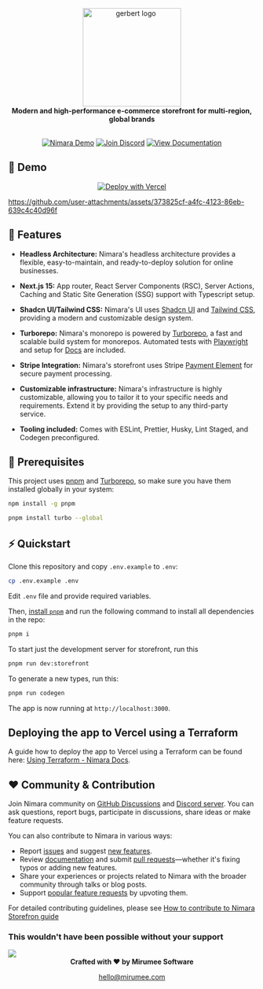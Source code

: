 <div align="center">
  <picture>
    <source media="(prefers-color-scheme: dark)" srcset="apps/docs/images/logo-light.svg">
    <source media="(prefers-color-scheme: light)" srcset="apps/docs/images/logo.svg">
    <img width="200" alt="gerbert logo" src="apps/docs/images/logo.svg">
  </picture>
</div>

<div align="center">
  <strong>Modern and high-performance e-commerce storefront for multi-region, global brands</strong>
</div>

<br/>

<div align="center">

[![Nimara Demo](https://img.shields.io/badge/Nimara%20Demo-4CAF50?style=for-the-badge&logo=https://github.com/user-attachments/assets/1cef5626-94f3-4897-be6e-b5d73895b96b&logoWidth=30)](https://demo.nimara.store)
[![Join Discord](https://img.shields.io/badge/Join%20Discord-7289DA?style=for-the-badge&logo=discord&logoColor=white)](https://discord.gg/w4V3PZxGDj)
[![View Documentation](https://img.shields.io/badge/View%20Docs-24292e?style=for-the-badge&logo=github&logoColor=white)](https://nimara-docs.vercel.app/)

</div>

## 🎥 Demo

<div align="center">

[![Deploy with Vercel](https://vercel.com/button)](https://vercel.com/new/clone?repository-url=https%3A%2F%2Fgithub.com%2Fmirumee%2Fnimara-ecommerce&env=NEXT_PUBLIC_DEFAULT_CHANNEL,NEXT_PUBLIC_SALEOR_API_URL,SALEOR_APP_TOKEN,AUTH_SECRET,NEXT_PUBLIC_STRIPE_PUBLIC_KEY,STRIPE_SECRET_KEY,NEXT_PUBLIC_ENVIRONMENT,NEXT_PUBLIC_PAYMENT_APP_ID&project-name=my-nimara-storefront)

</div>

<https://github.com/user-attachments/assets/373825cf-a4fc-4123-86eb-639c4c40d96f>

## 🚀 Features

- **Headless Architecture:** Nimara's headless architecture provides a flexible, easy-to-maintain, and ready-to-deploy solution for online businesses.

- **Next.js 15:** App router, React Server Components (RSC), Server Actions, Caching and Static Site Generation (SSG) support with Typescript setup.

- **Shadcn UI/Tailwind CSS:** Nimara's UI uses [Shadcn UI](https://ui.shadcn.com/) and [Tailwind CSS](https://tailwindcss.com/), providing a modern and customizable design system.

- **Turborepo:** Nimara's monorepo is powered by [Turborepo](https://turbo.build/repo/docs/getting-started/introduction), a fast and scalable build system for monorepos. Automated tests with [Playwright](https://playwright.dev/) and setup for [Docs](https://nextra.site/) are included.

- **Stripe Integration:** Nimara's storefront uses Stripe [Payment Element](https://docs.stripe.com/payments/payment-element) for secure payment processing.

- **Customizable infrastructure:** Nimara's infrastructure is highly customizable, allowing you to tailor it to your specific needs and requirements. Extend it by providing the setup to any third-party service.

- **Tooling included:** Comes with ESLint, Prettier, Husky, Lint Staged, and Codegen preconfigured.

## 🔧 Prerequisites

This project uses [pnpm](https://pnpm.io/installation) and [Turborepo](https://turbo.build/repo/docs/installing), so make sure you have them installed globally in your system:

```bash
npm install -g pnpm
```

```bash
pnpm install turbo --global
```

## ⚡ Quickstart

Clone this repository and copy `.env.example` to `.env`:

```bash
cp .env.example .env
```

Edit `.env` file and provide required variables.

Then, [install `pnpm`](https://pnpm.io/installation) and run the following command to install all dependencies in the repo:

```bash
pnpm i
```

To start just the development server for storefront, run this

```bash
pnpm run dev:storefront
```

To generate a new types, run this:

```bash
pnpm run codegen
```

The app is now running at `http://localhost:3000`.

## Deploying the app to Vercel using a Terraform

A guide how to deploy the app to Vercel using a Terraform can be found here: [Using Terraform - Nimara Docs](https://docs.nimara.store/quickstart/using-terraform).

## ❤️ Community & Contribution

Join Nimara community on [GitHub Discussions](https://github.com/mirumee/nimara-ecommerce/discussions) and [Discord server](https://discord.gg/w4V3PZxGDj). You can ask questions, report bugs, participate in discussions, share ideas or make feature requests.

You can also contribute to Nimara in various ways:

- Report [issues](https://github.com/mirumee/nimara-ecommerce/issues/new?assignees=srinivaspendem%2Cpushya22&labels=%F0%9F%90%9Bbug&projects=&template=--bug-report.yaml&title=%5Bbug%5D%3A+) and suggest [new features](https://github.com/mirumee/nimara-ecommerce/issues/new?assignees=srinivaspendem%2Cpushya22&labels=%E2%9C%A8feature&projects=&template=--feature-request.yaml&title=%5Bfeature%5D%3A+).
- Review [documentation](https://nimara-docs.vercel.app/) and submit [pull requests](https://github.com/mirumee/nimara-ecommerce/pulls)—whether it's fixing typos or adding new features.
- Share your experiences or projects related to Nimara with the broader community through talks or blog posts.
- Support [popular feature requests](https://github.com/mirumee/nimara-ecommerce/issues?q=sort%3Aupdated-desc+is%3Aissue+is%3Aopen) by upvoting them.

For detailed contributing guidelines, please see [How to contribute to Nimara Storefron guide](./CONTRIBUTING.md)

### This wouldn't have been possible without your support

<a href="https://github.com/mirumee/nimara-ecommerce/graphs/contributors">
  <img src="https://contrib.rocks/image?repo=mirumee/nimara-ecommerce" />
</a>

<br/>

<div align="center"> <strong>Crafted with ❤️ by Mirumee Software</strong>

[hello@mirumee.com](mailto:hello@mirumee.com)

</div>
